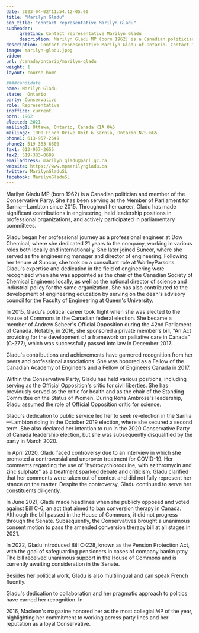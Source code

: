 ```yaml
---
date: 2023-04-02T11:54:12-05:00
title: "Marilyn Gladu"
seo_title: "contact representative Marilyn Gladu"
subheader:
     greeting: Contact representative Marilyn Gladu
     description: Marilyn Gladu MP (born 1962) is a Canadian politician and member of the Conservative Party.
description: Contact representative Marilyn Gladu of Ontario. Contact information for Marilyn Gladu includes email address, phone number, and mailing address.
image: marilyn-gladu.jpeg
video:
url: /canada/ontario/marilyn-gladu
weight: 1
layout: course_home

####candidate
name: Marilyn Gladu
state:	Ontario
party: Conservative
role: Representative
inoffice: current
born: 1962
elected: 2021
mailing1: Ottawa, Ontario, Canada K1A 0A6
mailing2: 1000 Finch Drive Unit 6 Sarnia, Ontario N7S 6G5
phone1: 613-957-2649
phone2: 519-383-6600
fax1: 613-957-2655
fax2: 519-383-0609
emailaddress: marilyn.gladu@parl.gc.ca
website: https://www.mpmarilyngladu.ca
twitter: MarilynGladuSL
facebook: MarilynGladuSL
---
```


Marilyn Gladu MP (born 1962) is a Canadian politician and member of the Conservative Party. She has been serving as the Member of Parliament for Sarnia—Lambton since 2015. Throughout her career, Gladu has made significant contributions in engineering, held leadership positions in professional organizations, and actively participated in parliamentary committees.

Gladu began her professional journey as a professional engineer at Dow Chemical, where she dedicated 21 years to the company, working in various roles both locally and internationally. She later joined Suncor, where she served as the engineering manager and director of engineering. Following her tenure at Suncor, she took on a consultant role at WorleyParsons. Gladu's expertise and dedication in the field of engineering were recognized when she was appointed as the chair of the Canadian Society of Chemical Engineers locally, as well as the national director of science and industrial policy for the same organization. She has also contributed to the development of engineering education by serving on the dean's advisory council for the Faculty of Engineering at Queen's University.

In 2015, Gladu's political career took flight when she was elected to the House of Commons in the Canadian federal election. She became a member of Andrew Scheer's Official Opposition during the 42nd Parliament of Canada. Notably, in 2016, she sponsored a private member's bill, "An Act providing for the development of a framework on palliative care in Canada" (C-277), which was successfully passed into law in December 2017.

Gladu's contributions and achievements have garnered recognition from her peers and professional associations. She was honored as a Fellow of the Canadian Academy of Engineers and a Fellow of Engineers Canada in 2017.

Within the Conservative Party, Gladu has held various positions, including serving as the Official Opposition's critic for civil liberties. She has previously served as the critic for health and as the chair of the Standing Committee on the Status of Women. During Rona Ambrose's leadership, Gladu assumed the role of Official Opposition critic for science.

Gladu's dedication to public service led her to seek re-election in the Sarnia—Lambton riding in the October 2019 election, where she secured a second term. She also declared her intention to run in the 2020 Conservative Party of Canada leadership election, but she was subsequently disqualified by the party in March 2020.

In April 2020, Gladu faced controversy due to an interview in which she promoted a controversial and unproven treatment for COVID-19. Her comments regarding the use of "hydroxychloroquine, with azithromycin and zinc sulphate" as a treatment sparked debate and criticism. Gladu clarified that her comments were taken out of context and did not fully represent her stance on the matter. Despite the controversy, Gladu continued to serve her constituents diligently.

In June 2021, Gladu made headlines when she publicly opposed and voted against Bill C-6, an act that aimed to ban conversion therapy in Canada. Although the bill passed in the House of Commons, it did not progress through the Senate. Subsequently, the Conservatives brought a unanimous consent motion to pass the amended conversion therapy bill at all stages in 2021.

In 2022, Gladu introduced Bill C-228, known as the Pension Protection Act, with the goal of safeguarding pensioners in cases of company bankruptcy. The bill received unanimous support in the House of Commons and is currently awaiting consideration in the Senate.

Besides her political work, Gladu is also multilingual and can speak French fluently.

Gladu's dedication to collaboration and her pragmatic approach to politics have earned her recognition. In

 2016, Maclean's magazine honored her as the most collegial MP of the year, highlighting her commitment to working across party lines and her reputation as a loyal Conservative.

